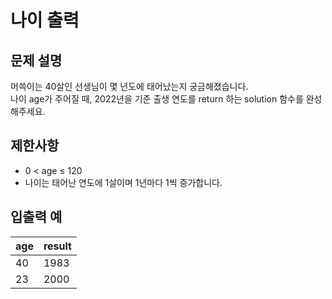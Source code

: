 # 나이 출력

## 문제 설명

머쓱이는 40살인 선생님이 몇 년도에 태어났는지 궁금해졌습니다.  
나이 age가 주어질 때, 2022년을 기준 출생 연도를 return 하는 solution 함수를 완성해주세요.  


## 제한사항

- 0 < age ≤ 120
- 나이는 태어난 연도에 1살이며 1년마다 1씩 증가합니다.


## 입출력 예

| age | result |
|-----|--------|
| 40  | 1983   |
| 23  | 2000   |
